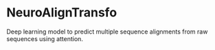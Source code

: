 # NeuroAlignTransfo
Deep learning model to predict multiple sequence alignments from raw sequences using attention.

